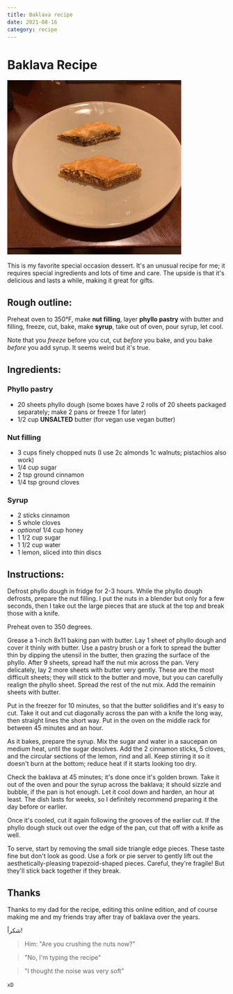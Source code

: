 ```yaml
---
title: Baklava recipe
date: 2021-08-16
category: recipe
---
```


# Baklava Recipe

<img src="/img/baklava.jpg" width=400>

This is my favorite special occasion dessert. It's an unusual recipe for me; it requires special ingredients and lots of time and care. The upside is that it's delicious and lasts a while, making it great for gifts.

## Rough outline:

Preheat oven to 350°F, make **nut filling**, layer **phyllo pastry** with butter and filling, freeze, cut, bake, make **syrup**, take out of oven, pour syrup, let cool.

Note that you *freeze* before you cut, cut *before* you bake, and you bake *before* you add syrup. It seems weird but it's true.

## Ingredients:

### Phyllo pastry
- 20 sheets phyllo dough (some boxes have 2 rolls of 20 sheets packaged separately; make 2 pans or freeze 1 for later)
- 1/2 cup **UNSALTED** butter (for vegan use vegan butter)

### Nut filling
- 3 cups finely chopped nuts (I use 2c almonds 1c walnuts; pistachios also work)
- 1/4 cup sugar
- 2 tsp ground cinnamon
- 1/4 tsp ground cloves

### Syrup
- 2 sticks cinnamon
- 5 whole cloves
- *optional* 1/4 cup honey
- 1 1/2 cup sugar
- 1 1/2 cup water
- 1 lemon, sliced into thin discs

## Instructions:

Defrost phyllo dough in fridge for 2-3 hours. While the phyllo dough defrosts, prepare the nut filling. I put the nuts in a blender but only for a few seconds, then I take out the large pieces that are stuck at the top and break those with a knife.

Preheat oven to 350 degrees.

Grease a 1-inch 8x11 baking pan with butter. Lay 1 sheet of phyllo dough and cover it thinly with butter. Use a pastry brush or a fork to spread the butter thin by dipping the utensil in the butter, then grazing the surface of the phyllo. After 9 sheets, spread half the nut mix across the pan. Very delicately, lay 2 more sheets with butter very gently. These are the most difficult sheets; they will stick to the butter and move, but you can carefully realign the phyllo sheet. Spread the rest of the nut mix. Add the remainin sheets with butter.

Put in the freezer for 10 minutes, so that the butter solidifies and it's easy to cut. Take it out and cut diagonally across the pan with a knife the long way, then straight lines the short way. Put in the oven on the middle rack for between 45 minutes and an hour.

As it bakes, prepare the syrup. Mix the sugar and water in a saucepan on medium heat, until the sugar desolves. Add the 2 cinnamon sticks, 5 cloves, and the circular sections of the lemon, rind and all. Keep stirring it so it doesn't burn at the bottom; reduce heat if it starts looking too dry.

Check the baklava at 45 minutes; it's done once it's golden brown. Take it out of the oven and pour the syrup across the baklava; it should sizzle and bubble, if the pan is hot enough. Let it cool down and harden, an hour at least. The dish lasts for weeks, so I definitely recommend preparing it the day before or earlier.

Once it's cooled, cut it again following the grooves of the earlier cut. If the phyllo dough stuck out over the edge of the pan, cut that off with a knife as well.

To serve, start by removing the small side triangle edge pieces. These taste fine but don't look as good. Use a fork or pie server to gently lift out the aesthetically-pleasing trapezoid-shaped pieces. Careful, they're fragile! But they'll stick back together if they break.

## Thanks

Thanks to my dad for the recipe, editing this online edition, and of course making me and my friends tray after tray of baklava over the years.

شكراً!

> Him: "Are you crushing the nuts now?"

> "No, I'm typing the recipe"

> "I thought the noise was very soft"

`xD`
